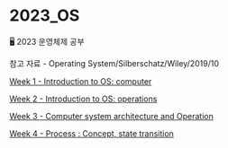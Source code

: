 # 2023_OS

🖥 2023 운영체제 공부

참고 자료 - Operating System/Silberschatz/Wiley/2019/10

[Week 1 - Introduction to OS: computer](https://github.com/jjaehwi/2023_OS/blob/main/Week_1/article.md)

[Week 2 - Introduction to OS: operations](https://github.com/jjaehwi/2023_OS/blob/main/Week_2/article.md)

[Week 3 - Computer system architecture and Operation](https://github.com/jjaehwi/2023_OS/blob/main/Week_3/article.md)

[Week 4 - Process : Concept, state transition](https://github.com/jjaehwi/2023_OS/blob/main/Week_4/article.md)
